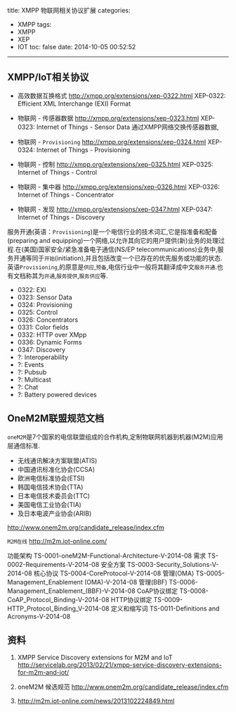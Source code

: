 title: XMPP 物联网相关协议扩展
categories:
  - XMPP
tags:
  - XMPP
  - XEP
  - IOT
toc: false
date: 2014-10-05 00:52:52
---


##  XMPP/IoT相关协议

- 高效数据互换格式
http://xmpp.org/extensions/xep-0322.html XEP-0322: Efficient XML Interchange (EXI) Format

- 物联网 - 传感器数据
http://xmpp.org/extensions/xep-0323.html XEP-0323: Internet of Things - Sensor Data
通过XMPP网络交换传感器数据,

- 物联网 - `Provisioning`
http://xmpp.org/extensions/xep-0324.html XEP-0324: Internet of Things - Provisioning

- 物联网 - 控制
http://xmpp.org/extensions/xep-0325.html XEP-0325: Internet of Things - Control

- 物联网 - 集中器
http://xmpp.org/extensions/xep-0326.html XEP-0326: Internet of Things - Concentrator

- 物联网 - 发现
http://xmpp.org/extensions/xep-0347.html XEP-0347: Internet of Things - Discovery

服务开通(英语：`Provisioning`)是一个电信行业的技术词汇,它是指准备和配备(preparing and equipping)一个网络,以允许其向它的用户提供(新)业务的处理过程.在(美国)国家安全/紧急准备电子通信(NS/EP telecommunications)业务中,服务开通等同于`开始`(initiation),并且包括改变一个已存在的优先服务或功能的状态.
英语`Provisioning`,的原意是`供应`,`预备`,电信行业中一般将其翻译成中文`服务开通`.也有文档称其为`开通`,`服务提供`,`服务供应`等.


- 0322: EXI
- 0323: Sensor Data
- 0324: Provisioning
- 0325: Control
- 0326: Concentrators
- 0331: Color fields
- 0332: HTTP over XMpp
- 0336: Dynamic Forms
- 0347: Discovery
- ?: Interoperability
- ?: Events
- ?: Pubsub
- ?: Multicast
- ?: Chat
- ?: Battery powered devices

##  OneM2M联盟规范文档

`oneM2M`是7个国家的电信联盟组成的合作机构,定制物联网机器到机器(M2M)应用层通信标准.

- 无线通讯解决方案联盟(ATIS)
- 中国通讯标准化协会(CCSA)
- 欧洲电信标准协会(ETSI)
- 韩国电信技术协会(TTA)
- 日本电信技术委员会(TTC)
- 美国电信工业协会(TIA)
- 及日本电波产业协会(ARIB)


http://www.onem2m.org/candidate_release/index.cfm

`M2M在线`
http://m2m.iot-online.com/


功能架构
TS-0001-oneM2M-Functional-Architecture-V-2014-08
需求
TS-0002-Requirements-V-2014-08
安全方案
TS-0003-Security_Solutions-V-2014-08
核心协议
TS-0004-CoreProtocol-V-2014-08
管理(OMA)
TS-0005-Management_Enablement (OMA)-V-2014-08
管理(BBF)
TS-0006-Management_Enablement_(BBF)-V-2014-08
CoAP协议绑定
TS-0008-CoAP_Protocol_Binding-V-2014-08
HTTP协议绑定
TS-0009-HTTP_Protocol_Binding_V-2014-08
定义和缩写词
TS-0011-Definitions and Acronyms-V-2014-08





## 资料

1. XMPP Service Discovery extensions for M2M and IoT
http://servicelab.org/2013/02/21/xmpp-service-discovery-extensions-for-m2m-and-iot/

2. oneM2M 候选规范
http://www.onem2m.org/candidate_release/index.cfm

3. http://m2m.iot-online.com/news/2013102224849.html


<!--
字段类型
    字段表示的值类型. 比如: 瞬时值(Momentary), 状态值(Status), 标识值(Identification), 计算值(Calculated), 峰值(Peak), 历史值(Historical),等.
Historical Value
    A value stored in memory from a previous timestamp.
Identification Value
    A value that can be used for identification. (Serial numbers, meter IDs, locations, names, etc.)
    Localization information
    Optional information for a field, allowing the sensor to control how the information should be presented to human viewers.
Meter
    A device possible containing multiple sensors, used in metering applications. Examples: Electricity meter, Water Meter, Heat Meter, Cooling Meter, etc.
Momentary Value
    A momentary value represents a value measured at the time of the read-out.
Node
    Graphs contain nodes and edges between nodes. In Internet of Things, sensors, actuators, meters, devices, gateways, etc., are often depicted as nodes whereas links between sensors (friendships) are depicted as edges. In abstract terms, it's easier to talk about a Node, rather than list different possible node types (sensors, actuators, meters, devices, gateways, etc.). Each Node has a Node ID.
Node ID
    An ID uniquely identifying a node within its corresponding context. If a globally unique ID is desired, an architecture should be used using a universally accepted ID scheme.
Parameter
    Readable and/or writable property on a node/device. The XEP-0326 Internet of Things - Concentrators (XEP-0326) [6] deals with reading and writing parameters on nodes/devices. Fields are not parameters, and parameters are not fields.
Peak Value
    A maximum or minimum value during a given period.
Precision
    In physics, precision determines the number of digits of precision. In sensor networks however, this definition is not easily applicable. Instead, precision determines, for example, the number of decimals of precision, or power of precision. Example: 123.200 MWh contains 3 decimals of precision. All entities parsing and delivering field information in sensor networks should always retain the number of decimals in a message.
Sensor
    Device measuring at least one digital value (0 or 1) or analog value (value with precision and physical unit). Examples: Temperature sensor, pressure sensor, etc. Sensor values are reported as fields during read-out. Each sensor has a unique Node ID.
SN
    Sensor Network. A network consisting, but not limited to sensors, where transport and use of sensor data is of primary concern. A sensor network may contain actuators, network applications, monitors, services, etc.
Status Value
    A value displaying status information about something.
Timestamp
    Timestamp of value, when the value was sampled or recorded.
Token
    A client, device or user can get a token from a provisioning server. These tokens can be included in requests to other entities in the network, so these entities can validate access rights with the provisioning server.
Unit
    Physical unit of value. Example: MWh, l/s, etc.
Value
    A field value.
Value Status
    Status of field value. Contains important status information for Quality of Service purposes. Examples: Ok, Error, Warning, Time Shifted, Missing, Signed, etc.
Value Type
    Can be numeric, string, boolean, Date & Time, Time Span or Enumeration.
WSN
    Wireless Sensor Network, a sensor network including wireless devices.
XMPP Client
    Application connected to an XMPP network, having a JID. Note that sensors, as well as applications requesting sensor data can be XMPP clients.
-->